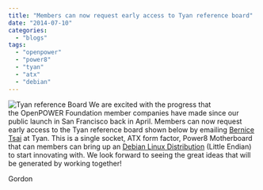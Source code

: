 ```yaml
---
title: "Members can now request early access to Tyan reference board"
date: "2014-07-10"
categories: 
  - "blogs"
tags: 
  - "openpower"
  - "power8"
  - "tyan"
  - "atx"
  - "debian"
---
```


![Tyan reference Board](images/Tyan-reference-Board-300x180.jpg) We are excited with the progress that the OpenPOWER Foundation member companies have made since our public launch in San Francisco back in April. Members can now request early access to the Tyan reference board shown below by emailing [Bernice Tsai](mailto:bernice.tsai@mic.com.tw) at Tyan. This is a single socket, ATX form factor, Power8 Motherboard that can members can bring up an [Debian Linux Distribution](https://wiki.debian.org/ppc64el) (Little Endian) to start innovating with. We look forward to seeing the great ideas that will be generated by working together!

Gordon
